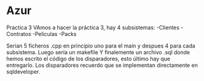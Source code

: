 # Azur
Practica 3
VAmos a hacer la práctica 3, hay 4 subsistemas:
-Clientes
-Contratos
-Peliculas
-Packs

Serian 5 ficheros .cpp en principio uno para el main y despues 4 para cada subsistema.
Luego sería un makefile
Y finalemente un archivo .sql donde hemos escrito el código de los disparadores, esto último hay que entregarlo. Los disparadores recuerdo que se implementan directamente en sqldeveloper.
